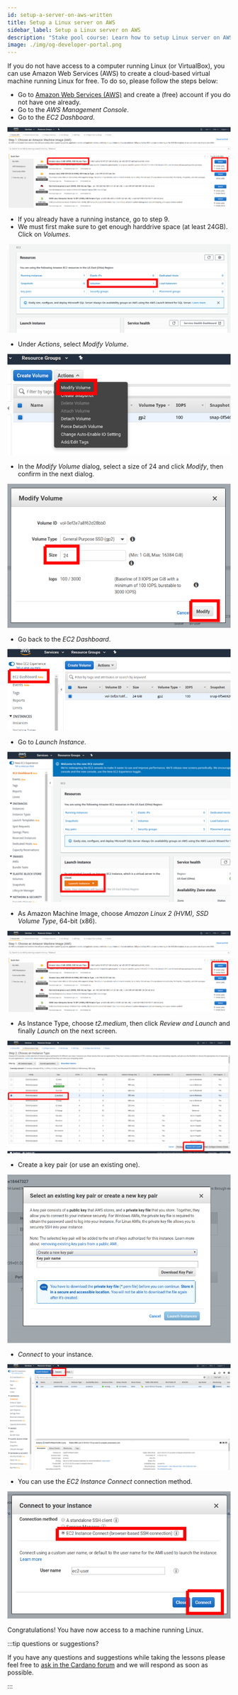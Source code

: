 ```yaml
---
id: setup-a-server-on-aws-written
title: Setup a Linux server on AWS
sidebar_label: Setup a Linux server on AWS
description: "Stake pool course: Learn how to setup Linux server on AWS."
image: ./img/og-developer-portal.png
--- 
```


If you do not have access to a computer running Linux \(or VirtualBox\), you can use Amazon Web Services \(AWS\) to create a cloud-based virtual machine running Linux for free. To do so, please follow the steps below:

* Go to [Amazon Web Services \(AWS\)](https://aws.amazon.com/) and create a \(free\) account if you do not have one already.
* Go to the _AWS Management Console_.
* Go to the _EC2 Dashboard_.

![img](../../../static/img/stake-pool-course/setup-aws-1.png)

* If you already have a running instance, go to step 9.
* We must first make sure to get enough harddrive space \(at least 24GB\). Click on _Volumes_.

![img](../../../static/img/stake-pool-course/setup-aws-2.png)

* Under _Actions_, select _Modify Volume_.

![img](../../../static/img/stake-pool-course/setup-aws-3.png)

* In the _Modify Volume_ dialog, select a size of 24 and click _Modify_, then confirm in the next dialog.

![img](../../../static/img/stake-pool-course/setup-aws-4.png)

* Go back to the _EC2 Dashboard_.

![img](../../../static/img/stake-pool-course/setup-aws-5-dashboard.png)

* Go to _Launch Instance_.

![img](../../../static/img/stake-pool-course/setup-aws-6-launch-instance.png)

* As Amazon Machine Image, choose _Amazon Linux 2 \(HVM\), SSD Volume Type_, 64-bit \(x86\).

![img](../../../static/img/stake-pool-course/setup-aws-7-choose.png)

* As Instance Type, choose _t2.medium_, then click _Review and Launch_ and finally _Launch_ on the next screen.

![img](../../../static/img/stake-pool-course/setup-aws-8-instance-type.png)

* Create a key pair \(or use an existing one\).

![img](../../../static/img/stake-pool-course/setup-aws-9-key-pair.png)

* _Connect_ to your instance.

![img](../../../static/img/stake-pool-course/setup-aws-10-connect.png)

* You can use the _EC2 Instance Connect_ connection method.

![img](../../../static/img/stake-pool-course/setup-aws-11-connect-2.png)


Congratulations! You have now access to a machine running Linux.



:::tip questions or suggestions?

If you have any questions and suggestions while taking the lessons please feel free to [ask in the Cardano forum](https://forum.cardano.org/c/staking-delegation/setup-a-stake-pool/158) and we will respond as soon as possible. 

:::